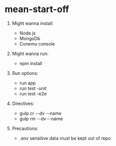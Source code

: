 # mean-start-off

1. Might wanna install:

	- Node.js
	- MongoDb
	- Conemu console

2. Might wanna run:

	- npm install

3. Run options:

	- run app
	- run test -unit
	- run test -e2e

4. Directives:

	- gulp cr --dv --name
	- gulp rm --dv --name

5. Precautions:

	- .env sensitive data must be kept out of repo